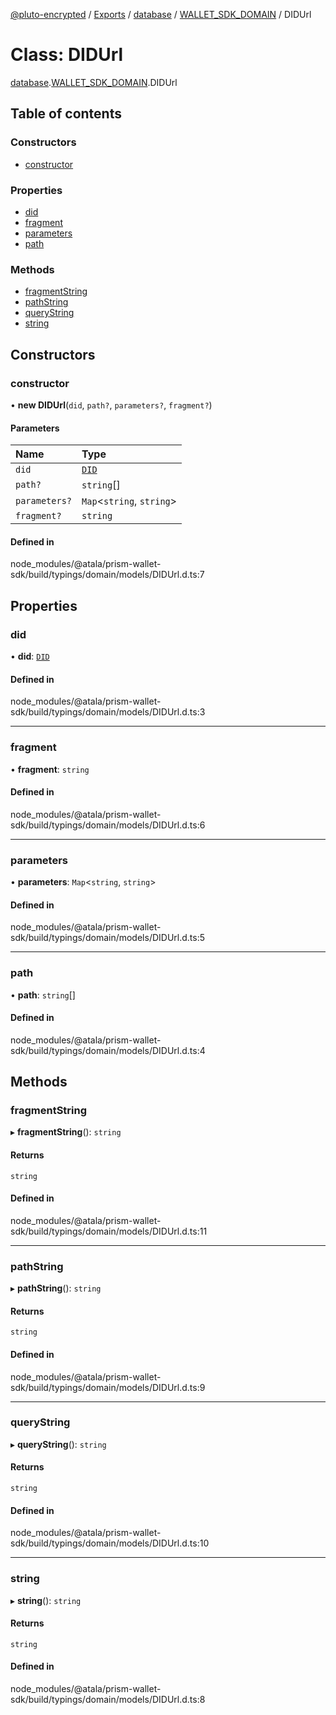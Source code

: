 [@pluto-encrypted](../README.md) / [Exports](../modules.md) / [database](../modules/database.md) / [WALLET\_SDK\_DOMAIN](../modules/database.WALLET_SDK_DOMAIN.md) / DIDUrl

# Class: DIDUrl

[database](../modules/database.md).[WALLET\_SDK\_DOMAIN](../modules/database.WALLET_SDK_DOMAIN.md).DIDUrl

## Table of contents

### Constructors

- [constructor](database.WALLET_SDK_DOMAIN.DIDUrl.md#constructor)

### Properties

- [did](database.WALLET_SDK_DOMAIN.DIDUrl.md#did)
- [fragment](database.WALLET_SDK_DOMAIN.DIDUrl.md#fragment)
- [parameters](database.WALLET_SDK_DOMAIN.DIDUrl.md#parameters)
- [path](database.WALLET_SDK_DOMAIN.DIDUrl.md#path)

### Methods

- [fragmentString](database.WALLET_SDK_DOMAIN.DIDUrl.md#fragmentstring)
- [pathString](database.WALLET_SDK_DOMAIN.DIDUrl.md#pathstring)
- [queryString](database.WALLET_SDK_DOMAIN.DIDUrl.md#querystring)
- [string](database.WALLET_SDK_DOMAIN.DIDUrl.md#string)

## Constructors

### constructor

• **new DIDUrl**(`did`, `path?`, `parameters?`, `fragment?`)

#### Parameters

| Name | Type |
| :------ | :------ |
| `did` | [`DID`](database.WALLET_SDK_DOMAIN.DID.md) |
| `path?` | `string`[] |
| `parameters?` | `Map`\<`string`, `string`\> |
| `fragment?` | `string` |

#### Defined in

node_modules/@atala/prism-wallet-sdk/build/typings/domain/models/DIDUrl.d.ts:7

## Properties

### did

• **did**: [`DID`](database.WALLET_SDK_DOMAIN.DID.md)

#### Defined in

node_modules/@atala/prism-wallet-sdk/build/typings/domain/models/DIDUrl.d.ts:3

___

### fragment

• **fragment**: `string`

#### Defined in

node_modules/@atala/prism-wallet-sdk/build/typings/domain/models/DIDUrl.d.ts:6

___

### parameters

• **parameters**: `Map`\<`string`, `string`\>

#### Defined in

node_modules/@atala/prism-wallet-sdk/build/typings/domain/models/DIDUrl.d.ts:5

___

### path

• **path**: `string`[]

#### Defined in

node_modules/@atala/prism-wallet-sdk/build/typings/domain/models/DIDUrl.d.ts:4

## Methods

### fragmentString

▸ **fragmentString**(): `string`

#### Returns

`string`

#### Defined in

node_modules/@atala/prism-wallet-sdk/build/typings/domain/models/DIDUrl.d.ts:11

___

### pathString

▸ **pathString**(): `string`

#### Returns

`string`

#### Defined in

node_modules/@atala/prism-wallet-sdk/build/typings/domain/models/DIDUrl.d.ts:9

___

### queryString

▸ **queryString**(): `string`

#### Returns

`string`

#### Defined in

node_modules/@atala/prism-wallet-sdk/build/typings/domain/models/DIDUrl.d.ts:10

___

### string

▸ **string**(): `string`

#### Returns

`string`

#### Defined in

node_modules/@atala/prism-wallet-sdk/build/typings/domain/models/DIDUrl.d.ts:8
